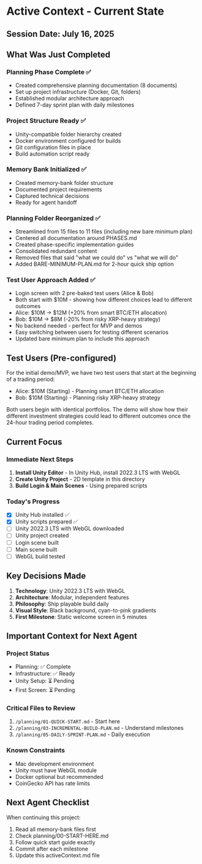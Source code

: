 # Active Context - Current State

## Session Date: July 16, 2025

## What Was Just Completed

### Planning Phase Complete ✅
- Created comprehensive planning documentation (8 documents)
- Set up project infrastructure (Docker, Git, folders)
- Established modular architecture approach
- Defined 7-day sprint plan with daily milestones

### Project Structure Ready ✅
- Unity-compatible folder hierarchy created
- Docker environment configured for builds
- Git configuration files in place
- Build automation script ready

### Memory Bank Initialized ✅
- Created memory-bank folder structure
- Documented project requirements
- Captured technical decisions
- Ready for agent handoff

### Planning Folder Reorganized ✅
- Streamlined from 15 files to 11 files (including new bare minimum plan)
- Centered all documentation around PHASES.md
- Created phase-specific implementation guides
- Consolidated redundant content
- Removed files that said "what we could do" vs "what we will do"
- Added BARE-MINIMUM-PLAN.md for 2-hour quick ship option

### Test User Approach Added ✅
- Login screen with 2 pre-baked test users (Alice & Bob)
- Both start with $10M - showing how different choices lead to different outcomes
- Alice: $10M → $12M (+20% from smart BTC/ETH allocation)
- Bob: $10M → $8M (-20% from risky XRP-heavy strategy)
- No backend needed - perfect for MVP and demos
- Easy switching between users for testing different scenarios
- Updated bare minimum plan to include this approach

## Test Users (Pre-configured)

For the initial demo/MVP, we have two test users that start at the beginning of a trading period:
- Alice: $10M (Starting) - Planning smart BTC/ETH allocation
- Bob: $10M (Starting) - Planning risky XRP-heavy strategy

Both users begin with identical portfolios. The demo will show how their different investment strategies could lead to different outcomes once the 24-hour trading period completes.

## Current Focus

### Immediate Next Steps
1. **Install Unity Editor** - In Unity Hub, install 2022.3 LTS with WebGL
2. **Create Unity Project** - 2D template in this directory
3. **Build Login & Main Scenes** - Using prepared scripts

### Today's Progress
- [x] Unity Hub installed ✅
- [x] Unity scripts prepared ✅
- [ ] Unity 2022.3 LTS with WebGL downloaded
- [ ] Unity project created
- [ ] Login scene built
- [ ] Main scene built
- [ ] WebGL build tested

## Key Decisions Made

1. **Technology**: Unity 2022.3 LTS with WebGL
2. **Architecture**: Modular, independent features
3. **Philosophy**: Ship playable build daily
4. **Visual Style**: Black background, cyan-to-pink gradients
5. **First Milestone**: Static welcome screen in 5 minutes

## Important Context for Next Agent

### Project Status
- Planning: ✅ Complete
- Infrastructure: ✅ Ready
- Unity Setup: ⏳ Pending
- First Screen: ⏳ Pending

### Critical Files to Review
1. `/planning/01-QUICK-START.md` - Start here
2. `/planning/03-INCREMENTAL-BUILD-PLAN.md` - Understand milestones
3. `/planning/05-DAILY-SPRINT-PLAN.md` - Daily execution

### Known Constraints
- Mac development environment
- Unity must have WebGL module
- Docker optional but recommended
- CoinGecko API has rate limits

## Next Agent Checklist

When continuing this project:
1. Read all memory-bank files first
2. Check planning/00-START-HERE.md
3. Follow quick start guide exactly
4. Commit after each milestone
5. Update this activeContext.md file 